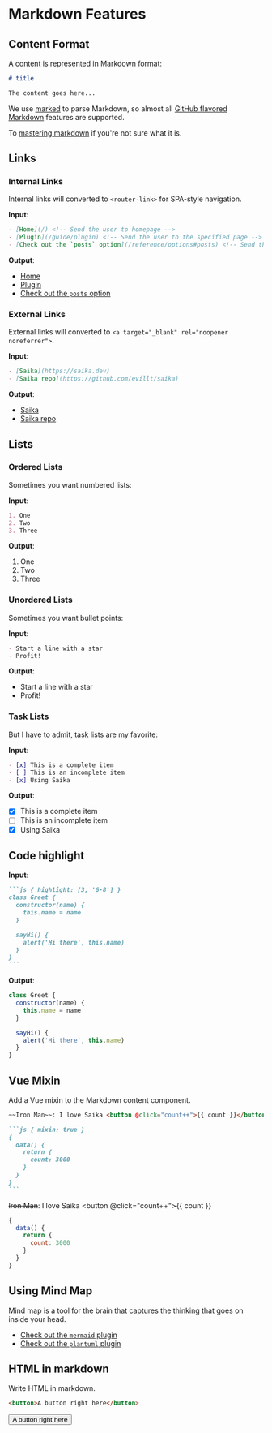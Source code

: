 # Markdown Features

## Content Format

A content is represented in Markdown format:

```markdown
# title

The content goes here...
```

We use [marked](https://marked.js.org) to parse Markdown, so almost all [GitHub flavored Markdown](https://github.github.com/gfm/) features are supported.

To [mastering markdown](https://guides.github.com/features/mastering-markdown/) if you're not sure what it is.

## Links

### Internal Links

Internal links will converted to `<router-link>` for SPA-style navigation.

**Input**:

```markdown
- [Home](/) <!-- Send the user to homepage -->
- [Plugin](/guide/plugin) <!-- Send the user to the specified page -->
- [Check out the `posts` option](/reference/options#posts) <!-- Send the user to the specified page with anchor -->
```

**Output**:

- [Home](/) <!-- Send the user to homepage -->
- [Plugin](/guide/plugin) <!-- Send the user to the specified page -->
- [Check out the `posts` option](/reference/options#posts) <!-- Send the user to the specified page with anchor -->

### External Links

External links will converted to `<a target="_blank" rel="noopener noreferrer">`.

**Input**:

```markdown
- [Saika](https://saika.dev)
- [Saika repo](https://github.com/evillt/saika)
```

**Output**:

- [Saika](https://saika.dev)
- [Saika repo](https://github.com/evillt/saika)

## Lists

### Ordered Lists

Sometimes you want numbered lists:

**Input**:

```markdown
1. One
2. Two
3. Three
```

**Output**:

1. One
2. Two
3. Three

### Unordered Lists

Sometimes you want bullet points:

**Input**:

```markdown
- Start a line with a star
- Profit!
```

**Output**:

- Start a line with a star
- Profit!

### Task Lists

But I have to admit, task lists are my favorite:

**Input**:

```markdown
- [x] This is a complete item
- [ ] This is an incomplete item
- [x] Using Saika
```

**Output**:

- [x] This is a complete item
- [ ] This is an incomplete item
- [x] Using Saika

## Code highlight

**Input**:

````markdown
```js { highlight: [3, '6-8'] }
class Greet {
  constructor(name) {
    this.name = name
  }

  sayHi() {
    alert('Hi there', this.name)
  }
}
```
````

**Output**:

```js {highlight: [3, '6-8']}
class Greet {
  constructor(name) {
    this.name = name
  }

  sayHi() {
    alert('Hi there', this.name)
  }
}
```

## Vue Mixin

Add a Vue mixin to the Markdown content component.

````markdown
~~Iron Man~~: I love Saika <button @click="count++">{{ count }}</button>

```js { mixin: true }
{
  data() {
    return {
      count: 3000
    }
  }
}
```
````

~~Iron Man~~: I love Saika <button @click="count++">{{ count }}</button>

```js { mixin: true }
{
  data() {
    return {
      count: 3000
    }
  }
}
```

## Using Mind Map

Mind map is a tool for the brain that captures the thinking that goes on inside your head.

- [Check out the `mermaid` plugin](/plugin/mermaid)
- [Check out the `plantuml` plugin](/plugin/plantuml)

## HTML in markdown

Write HTML in markdown.

```html
<button>A button right here</button>
```

<button>A button right here</button>
